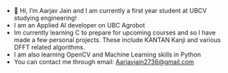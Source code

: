 - 👋 Hi, I’m Aarjav Jain and I am currently a first year student at UBCV studying engineering!
- I am an Applied AI developer on UBC Agrobot
- Im currently learning C to prepare for upcoming courses and so I have made a few personal projects. These include KANTAN Kanji and various DFFT related algorithms.
- I am also learning OpenCV and Machine Learning skills in Python
- You can contact me through email: Aarjavjain2736@gmail.com
